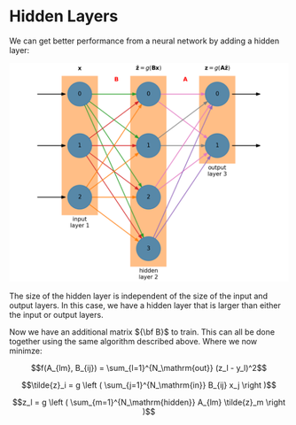 # Hidden Layers


 We can get better performance from a neural network by adding a hidden layer:

![hidden layers](nn_fig_hidden.png)

The size of the hidden layer is independent of the size of the input and output layers.  In this case, we have a hidden layer that is larger
than either the input or output layers.

Now we have an additional matrix ${\bf B}$ to train.  This can all be done together using the same algorithm described above.  Where we now minimze:

$$f(A_{lm}, B_{ij}) = \sum_{l=1}^{N_\mathrm{out}} (z_l - y_l)^2$$

$$\tilde{z}_i = g \left ( \sum_{j=1}^{N_\mathrm{in}} B_{ij} x_j \right )$$

$$z_l = g \left ( \sum_{m=1}^{N_\mathrm{hidden}} A_{lm} \tilde{z}_m \right )$$
